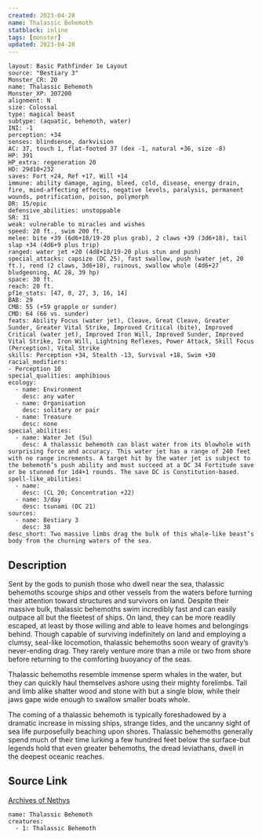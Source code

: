 ```yaml
---
created: 2023-04-28
name: Thalassic Behemoth
statblock: inline
tags: [monster]
updated: 2023-04-28
---
```

```statblock
layout: Basic Pathfinder 1e Layout
source: "Bestiary 3"
Monster_CR: 20
name: Thalassic Behemoth
Monster_XP: 307200
alignment: N
size: Colossal
type: magical beast
subtype: (aquatic, behemoth, water)
INI: -1
perception: +34
senses: blindsense, darkvision
AC: 37, touch 1, flat-footed 37 (dex -1, natural +36, size -8)
HP: 391
HP_extra: regeneration 20
HD: 29d10+232
saves: Fort +24, Ref +17, Will +14
immune: ability damage, aging, bleed, cold, disease, energy drain, fire, mind-affecting effects, negative levels, paralysis, permanent wounds, petrification, poison, polymorph
DR: 15/epic
defensive_abilities: unstoppable
SR: 31
weak: vulnerable to miracles and wishes
speed: 20 ft., swim 200 ft.
melee: bite +39 (6d6+18/19-20 plus grab), 2 claws +39 (3d6+18), tail slap +34 (4d6+9 plus trip)
ranged: water jet +20 (4d8+18/19-20 plus stun and push)
special_attacks: capsize (DC 25), fast swallow, push (water jet, 20 ft.), rend (2 claws, 3d6+18), ruinous, swallow whole (4d6+27 bludgeoning, AC 28, 39 hp)
space: 30 ft.
reach: 20 ft.
pf1e_stats: [47, 8, 27, 3, 16, 14]
BAB: 29
CMB: 55 (+59 grapple or sunder)
CMD: 64 (66 vs. sunder)
feats: Ability Focus (water jet), Cleave, Great Cleave, Greater Sunder, Greater Vital Strike, Improved Critical (bite), Improved Critical (water jet), Improved Iron Will, Improved Sunder, Improved Vital Strike, Iron Will, Lightning Reflexes, Power Attack, Skill Focus (Perception), Vital Strike
skills: Perception +34, Stealth -13, Survival +18, Swim +30
racial_modifiers:
- Perception 10
special_qualities: amphibious
ecology:
  - name: Environment
    desc: any water
  - name: Organisation
    desc: solitary or pair
  - name: Treasure
    desc: none
special_abilities:
  - name: Water Jet (Su)
    desc: A thalassic behemoth can blast water from its blowhole with surprising force and accuracy. This water jet has a range of 240 feet with no range increments. A target hit by the water jet is subject to the behemoth’s push ability and must succeed at a DC 34 Fortitude save or be stunned for 1d4+1 rounds. The save DC is Constitution-based.
spell-like_abilities:
  - name:
    desc: (CL 20; Concentration +22)
  - name: 3/day
    desc: tsunami (DC 21)
sources:
  - name: Bestiary 3
    desc: 38
desc_short: Two massive limbs drag the bulk of this whale-like beast’s body from the churning waters of the sea.
```
## Description
Sent by the gods to punish those who dwell near the sea, thalassic behemoths scourge ships and other vessels from the waters before turning their attention toward structures and survivors on land. Despite their massive bulk, thalassic behemoths swim incredibly fast and can easily outpace all but the fleetest of ships. On land, they can be more readily escaped, at least by those willing and able to leave homes and belongings behind. Though capable of surviving indefinitely on land and employing a clumsy, seal-like locomotion, thalassic behemoths soon weary of gravity’s never-ending drag. They rarely venture more than a mile or two from shore before returning to the comforting buoyancy of the seas.

Thalassic behemoths resemble immense sperm whales in the water, but they can quickly haul themselves ashore using their mighty forelimbs. Tail and limb alike shatter wood and stone with but a single blow, while their jaws gape wide enough to swallow smaller boats whole.

The coming of a thalassic behemoth is typically foreshadowed by a dramatic increase in missing ships, strange tides, and the uncanny sight of sea life purposefully beaching upon shores. Thalassic behemoths generally spend much of their time lurking a few hundred feet below the surface-but legends hold that even greater behemoths, the dread leviathans, dwell in the deepest oceanic reaches.
## Source Link
[Archives of Nethys](https://aonprd.com/MonsterDisplay.aspx?ItemName=Thalassic%20Behemoth)
```encounter-table
name: Thalassic Behemoth
creatures:
  - 1: Thalassic Behemoth
```
